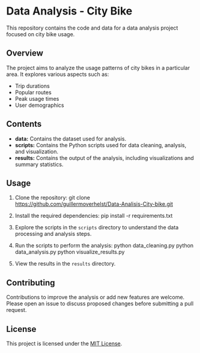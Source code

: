 # Data Analysis - City Bike

This repository contains the code and data for a data analysis project focused on city bike usage. 

## Overview

The project aims to analyze the usage patterns of city bikes in a particular area. It explores various aspects such as:

- Trip durations
- Popular routes
- Peak usage times
- User demographics

## Contents

- **data:** Contains the dataset used for analysis.
- **scripts:** Contains the Python scripts used for data cleaning, analysis, and visualization.
- **results:** Contains the output of the analysis, including visualizations and summary statistics.

## Usage

1. Clone the repository:
git clone https://github.com/guillermoverhelst/Data-Analisis-City-bike.git

2. Install the required dependencies:
pip install -r requirements.txt

3. Explore the scripts in the `scripts` directory to understand the data processing and analysis steps.

4. Run the scripts to perform the analysis:
python data_cleaning.py
python data_analysis.py
python visualize_results.py

5. View the results in the `results` directory.

## Contributing

Contributions to improve the analysis or add new features are welcome. Please open an issue to discuss proposed changes before submitting a pull request.

## License

This project is licensed under the [MIT License](LICENSE).
